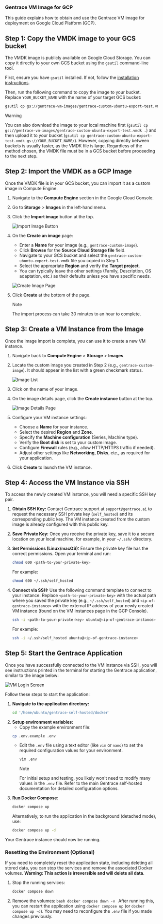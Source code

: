 ### Gentrace VM Image for GCP

This guide explains how to obtain and use the Gentrace VM image for deployment on Google Cloud Platform (GCP).

## Step 1: Copy the VMDK image to your GCS bucket

The VMDK image is publicly available on Google Cloud Storage. You can copy it directly to your own GCS bucket using the `gsutil` command-line tool.

First, ensure you have `gsutil` installed. If not, follow the [installation instructions](https://cloud.google.com/storage/docs/gsutil_install).

Then, run the following command to copy the image to your bucket. Replace `YOUR_BUCKET_NAME` with the name of your target GCS bucket:

```bash
gsutil cp gs://gentrace-vm-images/gentrace-custom-ubuntu-export-test.vmdk gs://YOUR_BUCKET_NAME/
```

> [!WARNING]
> You can also download the image to your local machine first (`gsutil cp gs://gentrace-vm-images/gentrace-custom-ubuntu-export-test.vmdk .`) and then upload it to your bucket (`gsutil cp gentrace-custom-ubuntu-export-test.vmdk gs://YOUR_BUCKET_NAME/`). However, copying directly between buckets is usually faster, as the VMDK file is large. Regardless of the method chosen, the VMDK file must be in a GCS bucket before proceeding to the next step.

## Step 2: Import the VMDK as a GCP Image

Once the VMDK file is in your GCS bucket, you can import it as a custom image in Compute Engine.

1.  Navigate to the **Compute Engine** section in the Google Cloud Console.
2.  Go to **Storage** > **Images** in the left-hand menu.
3.  Click the **Import image** button at the top.

    ![Import Image Button](images/import-image.png)

4.  On the **Create an image** page:

    - Enter a **Name** for your image (e.g., `gentrace-custom-image`).
    - Click **Browse** for the **Source Cloud Storage file** field.
    - Navigate to your GCS bucket and select the `gentrace-custom-ubuntu-export-test.vmdk` file you copied in Step 1.
    - Select the appropriate **Region** and verify the **Target project**.
    - You can typically leave the other settings (Family, Description, OS adaptation, etc.) as their defaults unless you have specific needs.

    ![Create Image Page](images/migrate-vm.png)

5.  Click **Create** at the bottom of the page.

    > [!NOTE]
    > The import process can take 30 minutes to an hour to complete.

## Step 3: Create a VM Instance from the Image

Once the image import is complete, you can use it to create a new VM instance.

1.  Navigate back to **Compute Engine** > **Storage** > **Images**.
2.  Locate the custom image you created in Step 2 (e.g., `gentrace-custom-image`). It should appear in the list with a green checkmark status.

    ![Image List](images/create-vm-from-image.png)

3.  Click on the name of your image.
4.  On the image details page, click the **Create instance** button at the top.

    ![Image Details Page](images/create-vm-from-image-2.png)

5.  Configure your VM instance settings:
    - Choose a **Name** for your instance.
    - Select the desired **Region** and **Zone**.
    - Specify the **Machine configuration** (Series, Machine type).
    - Verify the **Boot disk** is set to your custom image.
    - Configure **Firewall** rules (e.g., allow HTTP/HTTPS traffic if needed).
    - Adjust other settings like **Networking**, **Disks**, etc., as required for your application.
6.  Click **Create** to launch the VM instance.

## Step 4: Access the VM Instance via SSH

To access the newly created VM instance, you will need a specific SSH key pair.

1.  **Obtain SSH Key:** Contact Gentrace support at `support@gentrace.ai` to request the necessary SSH private key (`self_hosted`) and its corresponding public key. The VM instance created from the custom image is already configured with this public key.
2.  **Save Private Key:** Once you receive the private key, save it to a secure location on your local machine, for example, in your `~/.ssh/` directory.
3.  **Set Permissions (Linux/macOS):** Ensure the private key file has the correct permissions. Open your terminal and run:
    ```bash
    chmod 600 <path-to-your-private-key>
    ```
    For example:
    ```bash
    chmod 600 ~/.ssh/self_hosted
    ```
4.  **Connect via SSH:** Use the following command template to connect to your instance. Replace `<path-to-your-private-key>` with the actual path where you saved the private key (e.g., `~/.ssh/self_hosted`) and `<ip-of-gentrace-instance>` with the external IP address of your newly created VM instance (found on the VM instances page in the GCP Console).

    ```bash
    ssh -i <path-to-your-private-key> ubuntu@<ip-of-gentrace-instance>
    ```

    For example:

    ```bash
    ssh -i ~/.ssh/self_hosted ubuntu@<ip-of-gentrace-instance>
    ```

## Step 5: Start the Gentrace Application

Once you have successfully connected to the VM instance via SSH, you will see instructions printed in the terminal for starting the Gentrace application, similar to the image below:

![VM Login Screen](images/vm-login-screen.png)

Follow these steps to start the application:

1.  **Navigate to the application directory:**
    ```bash
    cd '/home/ubuntu/gentrace-self-hosted/docker'
    ```
2.  **Setup environment variables:**
    - Copy the example environment file:
    ```bash
    cp .env.example .env
    ```
    - Edit the `.env` file using a text editor (like `vim` or `nano`) to set the required configuration values for your environment.
      ```bash
      vim .env
      ```
      > [!NOTE]
      > For initial setup and testing, you likely won't need to modify many values in the `.env` file. Refer to the main Gentrace self-hosted documentation for detailed configuration options.
3.  **Run Docker Compose:**
    ```bash
    docker compose up
    ```
    Alternatively, to run the application in the background (detached mode), use:
    ```bash
    docker compose up -d
    ```

Your Gentrace instance should now be running.

### Resetting the Environment (Optional)

If you need to completely reset the application state, including deleting all stored data, you can stop the services and remove the associated Docker volumes. **Warning: This action is irreversible and will delete all data.**

1.  Stop the running services:
    ```bash
    docker compose down
    ```
2.  Remove the volumes:
    `bash
docker compose down -v
`
    After running this, you can restart the application using `docker compose up` (or `docker compose up -d`). You may need to reconfigure the `.env` file if you made changes previously.
